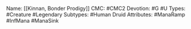 Name: [[Kinnan, Bonder Prodigy]]
CMC: #CMC2
Devotion: #G #U
Types: #Creature #Legendary
Subtypes: #Human Druid
Attributes: #ManaRamp #InfMana #ManaSink